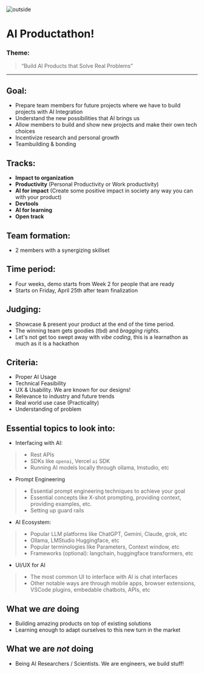 ![outside](https://outside.studio/wp-content/uploads/2023/09/OG_Home.png)

# AI Productathon!
### Theme:
> “Build AI Products that Solve Real Problems”

---

## Goal:
- Prepare team members for future projects where we have to build projects with AI Integration
- Understand the new possibilities that AI brings us
- Allow members to build and show new projects and make their own tech choices
- Incentivize research and personal growth
- Teambuilding & bonding

## Tracks:
- **Impact to organization**
- **Productivity** (Personal Productivity or Work productivity)
- **AI for impact** (Create some positive impact in society any way you can with your product)
- **Devtools**
- **AI for learning**
- **Open track**

## Team formation:
- 2 members with a synergizing skillset

## Time period:
- Four weeks, demo starts from Week 2 for people that are ready
- Starts on Friday, April 25th after team finalization

## Judging:
- Showcase & present your product at the end of the time period.
- The winning team gets goodies (tbd) and *bragging rights*.
- Let's not get too swept away with *vibe coding*, this is a learnathon as much as it is a hackathon

## Criteria:
- Proper AI Usage
- Technical Feasibility
- UX & Usability. We are known for our designs!
- Relevance to industry and future trends
- Real world use case (Practicality)
- Understanding of problem

## Essential topics to look into:
- Interfacing with AI:
> - Rest APIs
> - SDKs like `openai`, Vercel `ai` SDK
> - Running AI models locally through ollama, lmstudio, etc
	
- Prompt Engineering
> - Essential prompt engineering techniques to achieve your goal
> - Essential concepts like X-shot prompting, providing context, providing examples, etc.
> - Setting up guard rails
	
- AI Ecosystem:
> - Popular LLM platforms like ChatGPT, Gemini, Claude, grok, etc
> - Ollama, LMStudio Huggingface, etc
> - Popular terminologies like Parameters, Context window, etc
> - Frameworks (optional): langchain, huggingface transformers, etc
	
- UI/UX for AI
> - The most common UI to interface with AI is chat interfaces
> - Other notable ways are through mobile apps, browser extensions, VSCode plugins, embedable chatbots, APIs, etc

## What we *are* doing
- Building amazing products on top of existing solutions
- Learning enough to adapt ourselves to this new turn in the market

## What we are *not* doing
- Being AI Researchers / Scientists. We are engineers, we build stuff!
